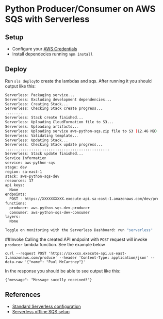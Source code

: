 # Python Producer/Consumer on AWS SQS with Serverless

## Setup
- Configure your [AWS Credentials](https://docs.aws.amazon.com/cli/latest/userguide/cli-chap-configure.html)
- Install dependecies running `npm install`

## Deploy
Run `sls deploy`to create the lambdas and sqs. After running it you should output like this:

```bash
Serverless: Packaging service...
Serverless: Excluding development dependencies...
Serverless: Creating Stack...
Serverless: Checking Stack create progress...
........
Serverless: Stack create finished...
Serverless: Uploading CloudFormation file to S3...
Serverless: Uploading artifacts...
Serverless: Uploading service aws-python-sqs.zip file to S3 (12.46 MB)...
Serverless: Validating template...
Serverless: Updating Stack...
Serverless: Checking Stack update progress...
................................................
Serverless: Stack update finished...
Service Information
service: aws-python-sqs
stage: dev
region: sa-east-1
stack: aws-python-sqs-dev
resources: 17
api keys:
  None
endpoints:
  POST - https://XXXXXXXXXX.execute-api.sa-east-1.amazonaws.com/dev/produce
functions:
  producer: aws-python-sqs-dev-producer
  consumer: aws-python-sqs-dev-consumer
layers:
  None

Toggle on monitoring with the Serverless Dashboard: run "serverless"
```

##Invoke
Calling the created API endpoint with `POST` request will invoke `producer` lambda function. See the example below
```
curl --request POST 'https://xxxxxx.execute-api.us-east-1.amazonaws.com/produce' --header 'Content-Type: application/json' --data-raw '{"name": "Paul McCartney"}'
```
In the response you should be able to see output like this:
```
{"message": "Message sucelly received!"}
```


## References
- [Standard Serverless configuration](https://github.com/serverless/examples/blob/master/aws-node-typescript-sqs-standard/serverless.yml)
- [Serverless offline SQS setup](https://github.com/CoorpAcademy/serverless-plugins/tree/master/packages/serverless-offline-sqs)